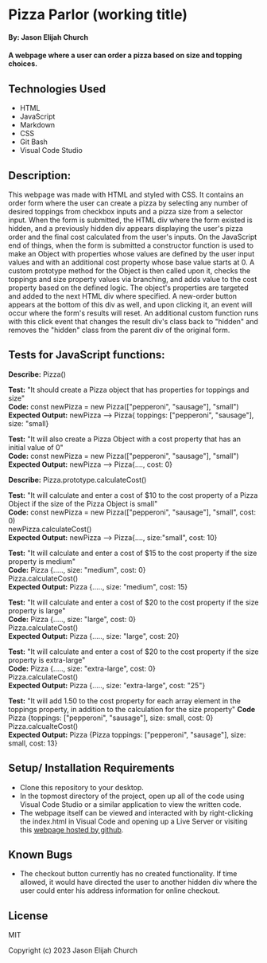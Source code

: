 # Pizza Parlor (working title)

#### By: Jason Elijah Church

#### A webpage where a user can order a pizza based on size and topping choices.

## Technologies Used

* HTML
* JavaScript
* Markdown
* CSS
* Git Bash
* Visual Code Studio

## Description:
This webpage was made with HTML and styled with CSS. It contains an order form where the user can create a pizza by selecting any number of desired toppings from checkbox inputs and a pizza size from a selector input. When the form is submitted, the HTML div where the form existed is hidden, and a previously hidden div appears displaying the user's pizza order and the final cost calculated from the user's inputs. On the JavaScript end of things, when the form is submitted a constructor function is used to make an Object with properties whose values are defined by the user input values and with an additional cost property whose base value starts at 0. A custom prototype method for the Object is then called upon it, checks the toppings and size property values via branching, and adds value to the cost property based on the defined logic. The object's properties are targeted and added to the next HTML div where specified. A new-order button appears at the bottom of this div as well, and upon clicking it, an event will occur where the form's results will reset. An additional custom function runs with this click event that changes the result div's class back to "hidden" and removes the "hidden" class from the parent div of the original form. 

## Tests for JavaScript functions:

**Describe:** Pizza()

**Test:** "It should create a Pizza object that has properties for toppings and size"\
**Code:** const newPizza = new Pizza(["pepperoni", "sausage"], "small")\
**Expected Output:** newPizza --> Pizza{ toppings: ["pepperoni", "sausage"], size: "small}

**Test:** "It will also create a Pizza Object with a cost property that has an initial value of 0"\
**Code:** const newPizza = new Pizza(["pepperoni", "sausage"], "small")\
**Expected Output:** newPizza --> Pizza{...., cost: 0}

**Describe:** Pizza.prototype.calculateCost() 

**Test:** "It will calculate and enter a cost of $10 to the cost property of a Pizza Object if the size of the Pizza Object is small"\
**Code:** const newPizza = new Pizza(["pepperoni", "sausage"], "small", cost: 0)\
          newPizza.calculateCost()\
**Expected Output:** newPizza --> Pizza{...., size:"small", cost: 10}

**Test:** "It will calculate and enter a cost of $15 to the cost property if the size property is medium"\
**Code:** Pizza {....., size: "medium", cost: 0}\
          Pizza.calculateCost()\
**Expected Output:** Pizza {....., size: "medium", cost: 15}

**Test:** "It will calculate and enter a cost of $20 to the cost property if the size property is large"\
**Code:** Pizza {....., size: "large", cost: 0}\
          Pizza.calculateCost()\
**Expected Output:** Pizza {....., size: "large", cost: 20}

**Test:** "It will calculate and enter a cost of $20 to the cost property if the size property is extra-large"\
**Code:** Pizza {....., size: "extra-large", cost: 0}\
          Pizza.calculateCost()\
**Expected Output:** Pizza {....., size: "extra-large", cost: "25"}

**Test:** "It will add 1.50 to the cost property for each array element in the toppings property, in addition to the calculation for the size property"
**Code** Pizza {toppings: ["pepperoni", "sausage"], size: small, cost: 0}\
Pizza.calcualteCost()\
**Expected Output:** Pizza {Pizza toppings: ["pepperoni", "sausage"], size: small, cost: 13}

## Setup/ Installation Requirements

* Clone this repository to your desktop.
* In the topmost directory of the project, open up all of the code using Visual Code Studio or a similar application to view the written code.
* The webpage itself can be viewed and interacted with by right-clicking the index.html in Visual Code and opening up a Live Server or visiting this [webpage hosted by github](http://elijahchurch.github.io/Pizza-Parlor-Project).

## Known Bugs

* The checkout button currently has no created functionality. If time allowed, it would have directed the user to another hidden div where the user could enter his address information for online checkout.

## License

MIT

Copyright (c) 2023 Jason Elijah Church
